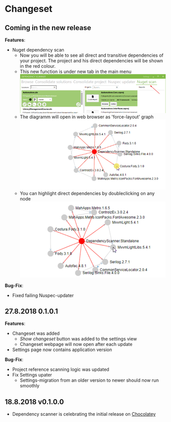 # Changeset

<!---
-->
## Coming in the new release

**Features**:
- Nuget dependency scan
  - Now you will be able to see all direct and transitive dependencies of your project. The project and his direct dependencies will be shown in the red colour.
  - This new function is under new tab in the main menu
![Menubar](pic/2018-09-04.png)
  - The diagramm will open in web browser as 'force-layout' graph
![ForceLayout](pic/2018-09-04_1.gif)
  - You can highlight direct dependencies by doubleclicking on any node 
![Highlighting](pic/2018-09-04_2.gif)


**Bug-Fix**:

- Fixed failing Nuspec-updater 

## 27.8.2018 0.1.0.1
**Features**:

- Changeset was added
  - *Show changeset* button was added to the settings view
  - Changeset webpage will now open after each update
- Settings page now contains application version

**Bug-Fix**:

- Project reference scanning logic was updated
- Fix Settings upater 
  - Settings-migration from an older version to newer should now run smoothly

## 18.8.2018 v0.1.0.0

- Dependency scanner is celebrating the initial release on [Chocolatey](https://chocolatey.org/packages/dependency-scanner)
